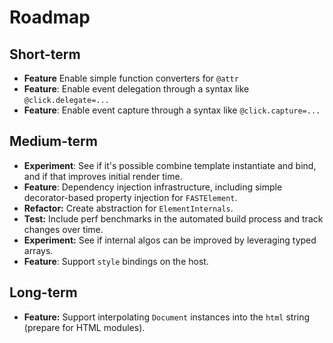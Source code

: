 # Roadmap

## Short-term

* **Feature** Enable simple function converters for `@attr`
* **Feature**: Enable event delegation through a syntax like `@click.delegate=...`
* **Feature**: Enable event capture through a syntax like `@click.capture=...`

## Medium-term

* **Experiment**: See if it's possible combine template instantiate and bind, and if that improves initial render time.
* **Feature**: Dependency injection infrastructure, including simple decorator-based property injection for `FASTElement`.
* **Refactor:** Create abstraction for `ElementInternals`.
* **Test:** Include perf benchmarks in the automated build process and track changes over time.
* **Experiment:** See if internal algos can be improved by leveraging typed arrays.
* **Feature**: Support `style` bindings on the host.

## Long-term

* **Feature:** Support interpolating `Document` instances into the `html` string (prepare for HTML modules).